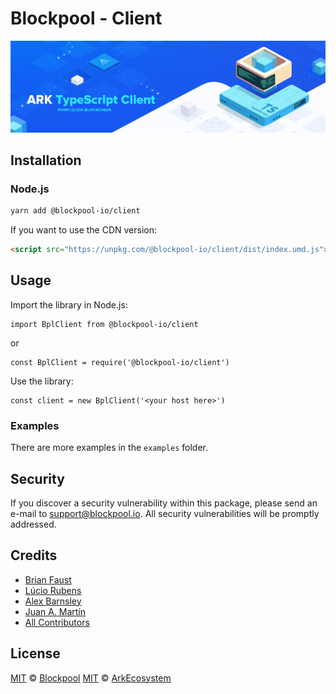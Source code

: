 # Blockpool - Client

<p align="center">
    <img src="./banner.png?sanitize=true" />
</p>

## Installation

### Node.js

```bash
yarn add @blockpool-io/client
```

If you want to use the CDN version:

```html
<script src="https://unpkg.com/@blockpool-io/client/dist/index.umd.js"></script>
```

## Usage

Import the library in Node.js:

```
import BplClient from @blockpool-io/client
```
or
```
const BplClient = require('@blockpool-io/client')
```

Use the library:

```
const client = new BplClient('<your host here>')
```

### Examples
There are more examples in the `examples` folder.

## Security

If you discover a security vulnerability within this package, please send an e-mail to support@blockpool.io. All security vulnerabilities will be promptly addressed.

## Credits

- [Brian Faust](https://github.com/faustbrian)
- [Lúcio Rubens](https://github.com/luciorubeens)
- [Alex Barnsley](https://github.com/alexbarnsley)
- [Juan A. Martín](https://github.com/j-a-m-l)
- [All Contributors](../../../../contributors)

## License

[MIT](LICENSE) © [Blockpool](https://blockpool.io)
[MIT](LICENSE) © [ArkEcosystem](https://ark.io)
